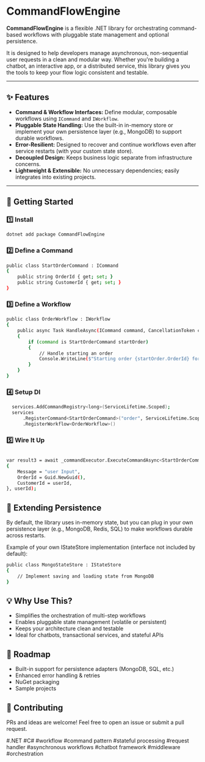 # CommandFlowEngine

**CommandFlowEngine** is a flexible .NET library for orchestrating command-based workflows with pluggable state management and optional persistence.

It is designed to help developers manage asynchronous, non-sequential user requests in a clean and modular way. Whether you're building a chatbot, an interactive app, or a distributed service, this library gives you the tools to keep your flow logic consistent and testable.

---

## ✨ Features

- **Command & Workflow Interfaces:** Define modular, composable workflows using `ICommand` and `IWorkflow`.
- **Pluggable State Handling:** Use the built-in in-memory store or implement your own persistence layer (e.g., MongoDB) to support durable workflows.
- **Error-Resilient:** Designed to recover and continue workflows even after service restarts (with your custom state store).
- **Decoupled Design:** Keeps business logic separate from infrastructure concerns.
- **Lightweight & Extensible:** No unnecessary dependencies; easily integrates into existing projects.

---

## 🚀 Getting Started

### 1️⃣ Install

```bash
dotnet add package CommandFlowEngine
```
### 2️⃣ Define a Command
```bash
public class StartOrderCommand : ICommand
{
    public string OrderId { get; set; }
    public string CustomerId { get; set; }
}
```

### 3️⃣ Define a Workflow
```bash
public class OrderWorkflow : IWorkflow
{
    public async Task HandleAsync(ICommand command, CancellationToken cancellationToken)
    {
        if (command is StartOrderCommand startOrder)
        {
            // Handle starting an order
            Console.WriteLine($"Starting order {startOrder.OrderId} for customer {startOrder.CustomerId}");
        }
    }
}
```

### 4️⃣ Setup DI
```bash
  services.AddCommandRegistry<long>(ServiceLifetime.Scoped);
  services
      .RegisterCommand<StartOrderCommand>("order", ServiceLifetime.Scoped)
      .RegisterWorkflow<OrderWorkflow>()
```

### 5️⃣ Wire It Up
```bash

var result3 = await _commandExecutor.ExecuteCommandAsync<StartOrderCommand, Response>(new StartOrderCommand
{
    Message = "user Input",
    OrderId = Guid.NewGuid(),
    CustomerId = userId,
}, userId);
```

## 🧩 Extending Persistence
By default, the library uses in-memory state, but you can plug in your own persistence layer (e.g., MongoDB, Redis, SQL) to make workflows durable across restarts.

Example of your own IStateStore implementation (interface not included by default):

```bash
public class MongoStateStore : IStateStore
{
    // Implement saving and loading state from MongoDB
}
```

## 💡 Why Use This?
- Simplifies the orchestration of multi-step workflows
- Enables pluggable state management (volatile or persistent)
- Keeps your architecture clean and testable
- Ideal for chatbots, transactional services, and stateful APIs

## 🔧 Roadmap
- Built-in support for persistence adapters (MongoDB, SQL, etc.)
- Enhanced error handling & retries
- NuGet packaging
- Sample projects

## 🤝 Contributing
PRs and ideas are welcome! Feel free to open an issue or submit a pull request.

#.NET #C# #workflow #command pattern #stateful processing #request handler #asynchronous workflows #chatbot framework #middleware #orchestration
